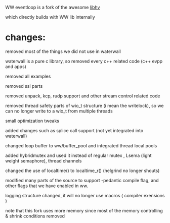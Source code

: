 WW eventloop is a fork of the awesome [libhv](https://github.com/ithewei/libhv)

which directly builds with WW lib internally

# changes:

removed most of the things we did not use in waterwall

waterwall is a pure c library, so removed every c++ related code (c++ evpp and apps)

removed all examples

removed ssl parts

removed unpack, kcp, rudp support and other stream control related code

removed thread safety parts of wio_t structure (i mean the writelock), 
so we can no longer write to a wio_t from multiple threads

small optimization tweaks

added changes such as splice call support (not yet integrated into waterwall)

changed loop buffer to ww/buffer_pool and integrated thread local pools

added hybridmutex and used it instead of regular mutex , Lsema (light weight semaphore), thread channels

changed the use of localtime() to localtime_r() (helgrind no longer shouts)

modified many parts of the source to support -pedantic compile flag, and other flags that we have enabled in ww.

logging structure changed, it will no longer use macros ( compiler exensions )



note that this fork uses more memory since most of the memory controlling & shrink conditions removed

